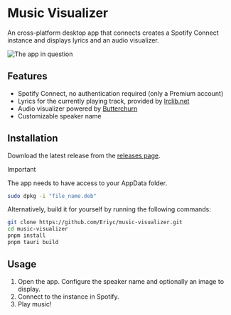 # Music Visualizer

An cross-platform desktop app that connects creates a Spotify Connect instance and displays lyrics and an audio visualizer.

![The app in question](/assets/visualizer.png)

## Features

- Spotify Connect, no authentication required (only a Premium account)
- Lyrics for the currently playing track, provided by [lrclib.net](https://lrclib.net/)
- Audio visualizer powered by [Butterchurn](https://butterchurnviz.com/)
- Customizable speaker name

## Installation

Download the latest release from the [releases page](https://github.com/Eriyc/music-visualizer/releases/latest).

> [!IMPORTANT]
> The app needs to have access to your AppData folder.

```sh
sudo dpkg -i "file_name.deb"
```

Alternatively, build it for yourself by running the following commands:

```bash
git clone https://github.com/Eriyc/music-visualizer.git
cd music-visualizer
pnpm install
pnpm tauri build
```

## Usage

1. Open the app. Configure the speaker name and optionally an image to display.
2. Connect to the instance in Spotify.
3. Play music!
